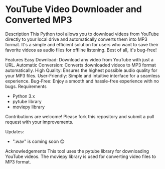 # YouTube Video Downloader and Converted MP3

Description
This Python tool allows you to download videos from YouTube directly to your local drive and automatically converts them into MP3 format. It's a simple and efficient solution for users who want to save their favorite videos as audio files for offline listening. Best of all, it's bug-free!

Features
Easy Download: Download any video from YouTube with just a URL.
Automatic Conversion: Converts downloaded videos to MP3 format automatically.
High Quality: Ensures the highest possible audio quality for your MP3 files.
User-Friendly: Simple and intuitive interface for a seamless experience.
Bug-Free: Enjoy a smooth and hassle-free experience with no bugs.
Requirements
- Python 3.x
- pytube library
- moviepy library

Contributions are welcome! Please fork this repository and submit a pull request with your improvements.

Updates:
- ".wav" is coming soon 😊

Acknowledgements
This tool uses the pytube library for downloading YouTube videos.
The moviepy library is used for converting video files to MP3 format.

